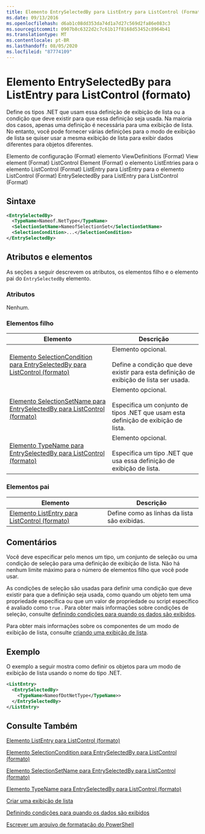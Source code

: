 ```yaml
---
title: Elemento EntrySelectedBy para ListEntry para ListControl (Format) | Microsoft Docs
ms.date: 09/13/2016
ms.openlocfilehash: d6ab1c08dd353da74d1a7d27c569d2fa86e083c3
ms.sourcegitcommit: 0907b8c6322d2c7c61b17f8168d53452c8964b41
ms.translationtype: MT
ms.contentlocale: pt-BR
ms.lasthandoff: 08/05/2020
ms.locfileid: "87774109"
---
```

# <a name="entryselectedby-element-for-listentry-for-listcontrol-format"></a>Elemento EntrySelectedBy para ListEntry para ListControl (formato)

Define os tipos .NET que usam essa definição de exibição de lista ou a condição que deve existir para que essa definição seja usada. Na maioria dos casos, apenas uma definição é necessária para uma exibição de lista. No entanto, você pode fornecer várias definições para o modo de exibição de lista se quiser usar a mesma exibição de lista para exibir dados diferentes para objetos diferentes.

Elemento de configuração (Format) elemento ViewDefinitions (Format) View element (Format) ListControl Element (Format) o elemento ListEntries para o elemento ListControl (Format) ListEntry para ListEntry para o elemento ListControl (Format) EntrySelectedBy para ListEntry para ListControl (Format)

## <a name="syntax"></a>Sintaxe

```xml
<EntrySelectedBy>
  <TypeName>Nameof.NetType</TypeName>
  <SelectionSetName>NameofSelectionSet</SelectionSetName>
  <SelectionCondition>...</SelectionCondition>
</EntrySelectedBy>
```

## <a name="attributes-and-elements"></a>Atributos e elementos

As seções a seguir descrevem os atributos, os elementos filho e o elemento pai do `EntrySelectedBy` elemento.

### <a name="attributes"></a>Atributos

Nenhum.

### <a name="child-elements"></a>Elementos filho

|Elemento|Descrição|
|-------------|-----------------|
|[Elemento SelectionCondition para EntrySelectedBy para ListControl (formato)](./selectioncondition-element-for-entryselectedby-for-listcontrol-format.md)|Elemento opcional.<br /><br /> Define a condição que deve existir para esta definição de exibição de lista ser usada.|
|[Elemento SelectionSetName para EntrySelectedBy para ListControl (formato)](./selectionsetname-element-for-entryselectedby-for-listcontrol-format.md)|Elemento opcional.<br /><br /> Especifica um conjunto de tipos .NET que usam esta definição de exibição de lista.|
|[Elemento TypeName para EntrySelectedBy para ListControl (formato)](./typename-element-for-entryselectedby-for-listcontrol-format.md)|Elemento opcional.<br /><br /> Especifica um tipo .NET que usa essa definição de exibição de lista.|

### <a name="parent-elements"></a>Elementos pai

|Elemento|Descrição|
|-------------|-----------------|
|[Elemento ListEntry para ListControl (formato)](./listentry-element-for-listcontrol-format.md)|Define como as linhas da lista são exibidas.|

## <a name="remarks"></a>Comentários

Você deve especificar pelo menos um tipo, um conjunto de seleção ou uma condição de seleção para uma definição de exibição de lista. Não há nenhum limite máximo para o número de elementos filho que você pode usar.

As condições de seleção são usadas para definir uma condição que deve existir para que a definição seja usada, como quando um objeto tem uma propriedade específica ou que um valor de propriedade ou script específico é avaliado como `true` . Para obter mais informações sobre condições de seleção, consulte [definindo condições para quando os dados são exibidos](./defining-conditions-for-displaying-data.md).

Para obter mais informações sobre os componentes de um modo de exibição de lista, consulte [criando uma exibição de lista](./creating-a-list-view.md).

## <a name="example"></a>Exemplo

O exemplo a seguir mostra como definir os objetos para um modo de exibição de lista usando o nome do tipo .NET.

```xml
<ListEntry>
  <EntrySelectedBy>
    <TypeName>NameofDotNetType</TypeName>>
  </EntrySelectedBy>
</ListEntry>
```

## <a name="see-also"></a>Consulte Também

[Elemento ListEntry para ListControl (formato)](./listentry-element-for-listcontrol-format.md)

[Elemento SelectionCondition para EntrySelectedBy para ListControl (formato)](./selectioncondition-element-for-entryselectedby-for-listcontrol-format.md)

[Elemento SelectionSetName para EntrySelectedBy para ListControl (formato)](./selectionsetname-element-for-entryselectedby-for-listcontrol-format.md)

[Elemento TypeName para EntrySelectedBy para ListControl (formato)](./typename-element-for-entryselectedby-for-listcontrol-format.md)

[Criar uma exibição de lista](./creating-a-list-view.md)

[Definindo condições para quando os dados são exibidos](./defining-conditions-for-displaying-data.md)

[Escrever um arquivo de formatação do PowerShell](./writing-a-powershell-formatting-file.md)

